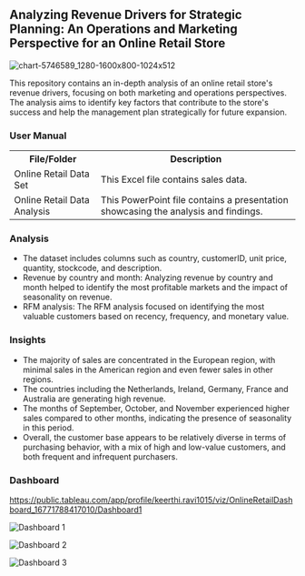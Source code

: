 ## Analyzing Revenue Drivers for Strategic Planning: An Operations and Marketing Perspective for an Online Retail Store

![chart-5746589_1280-1600x800-1024x512](https://github.com/Keerthana1414/Online-Retail-Sales-Analysis/assets/122422604/0863a087-f67c-40c2-a28f-3be449b60a1c)


This repository contains an in-depth analysis of an online retail store's revenue drivers, focusing on both marketing and operations perspectives. The analysis aims to identify key factors that contribute to the store's success and help the management plan strategically for future expansion.


### User Manual

<table>
  <tr>
    <th>File/Folder</th>
    <th>Description</th>
  </tr>
  <tr>
    <td>Online Retail Data Set</td>
    <td>This Excel file contains sales data.</td>
  </tr>
  <tr>
    <td>Online Retail Data Analysis</td>
    <td>This PowerPoint file contains a presentation showcasing the analysis and findings.</td>
  </tr>
</table>


### Analysis

<ul>
  <li>The dataset includes columns such as country, customerID, unit price, quantity, stockcode, and description.</li>
  <li>Revenue by country and month: Analyzing revenue by country and month helped to identify the most profitable markets and the impact of seasonality on revenue.</li>
  <li>RFM analysis: The RFM analysis focused on identifying the most valuable customers based on recency, frequency, and monetary value.</li>
</ul>

### Insights 

<ul>
  <li>The majority of sales are concentrated in the European region, with minimal sales in the American region and even fewer sales in other regions.</li>
  <li>The countries including the Netherlands, Ireland, Germany, France and Australia are generating high revenue.</li>
  <li>The months of September, October, and November experienced higher sales compared to other months, indicating the presence of seasonality in this period.</li>
  <li>Overall, the customer base appears to be relatively diverse in terms of purchasing behavior, with a mix of high and low-value
customers, and both frequent and infrequent purchasers.</li>
</ul>

### Dashboard

https://public.tableau.com/app/profile/keerthi.ravi1015/viz/OnlineRetailDashboard_16771788417010/Dashboard1

![Dashboard 1](https://github.com/Keerthana1414/Online-Retail-Sales-Analysis/assets/122422604/077b115a-7403-4257-8f24-6e22314edd72)

![Dashboard 2](https://github.com/Keerthana1414/Online-Retail-Sales-Analysis/assets/122422604/83a5d5b5-87ff-4ed4-a2ec-41565665b15d)

![Dashboard 3](https://github.com/Keerthana1414/Online-Retail-Sales-Analysis/assets/122422604/58a275e0-a277-4eec-ac35-d89c2ae5e0bf)
